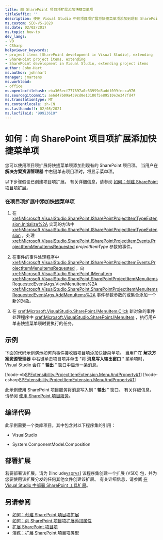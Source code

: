 ```yaml
---
title: 向 SharePoint 项目项扩展添加快捷菜单项
titleSuffix: ''
description: 使用 Visual Studio 中的项目项扩展将快捷菜单项添加到现有 SharePoint 项目项。
ms.custom: SEO-VS-2020
ms.date: 02/02/2017
ms.topic: how-to
dev_langs:
- VB
- CSharp
helpviewer_keywords:
- project items [SharePoint development in Visual Studio], extending
- SharePoint project items, extending
- SharePoint development in Visual Studio, extending project items
author: John-Hart
ms.author: johnhart
manager: jmartens
ms.workload:
- office
ms.openlocfilehash: eba366ecf777697a0c63999d8addf099fecca976
ms.sourcegitcommit: ae6d47b09a439cd0e13180f5e89510e3e347fd47
ms.translationtype: MT
ms.contentlocale: zh-CN
ms.lasthandoff: 02/08/2021
ms.locfileid: "99923610"
---
```

# <a name="how-to-add-a-shortcut-menu-item-to-a-sharepoint-project-item-extension"></a>如何：向 SharePoint 项目项扩展添加快捷菜单项
  您可以使用项目项扩展将快捷菜单项添加到现有的 SharePoint 项目项。 当用户在 **解决方案资源管理器** 中右键单击项目项时，将显示菜单项。

 以下步骤假设已创建项目项扩展。 有关详细信息，请参阅 [如何：创建 SharePoint 项目项扩展](../sharepoint/how-to-create-a-sharepoint-project-item-extension.md)。

### <a name="to-add-a-shortcut-menu-item-in-a-project-item-extension"></a>在项目项扩展中添加快捷菜单项

1. 在 <xref:Microsoft.VisualStudio.SharePoint.ISharePointProjectItemTypeExtension.Initialize%2A> 实现的方法中 <xref:Microsoft.VisualStudio.SharePoint.ISharePointProjectItemTypeExtension> ，处理 <xref:Microsoft.VisualStudio.SharePoint.ISharePointProjectItemEvents.ProjectItemMenuItemsRequested> *projectItemType* 参数的事件。

2. 在事件的事件处理程序中 <xref:Microsoft.VisualStudio.SharePoint.ISharePointProjectItemEvents.ProjectItemMenuItemsRequested> ，向 <xref:Microsoft.VisualStudio.SharePoint.IMenuItem> <xref:Microsoft.VisualStudio.SharePoint.SharePointProjectItemMenuItemsRequestedEventArgs.ViewMenuItems%2A> <xref:Microsoft.VisualStudio.SharePoint.SharePointProjectItemMenuItemsRequestedEventArgs.AddMenuItems%2A> 事件参数参数的或集合添加一个新的对象。

3. 在 <xref:Microsoft.VisualStudio.SharePoint.IMenuItem.Click> 新对象的事件处理程序中 <xref:Microsoft.VisualStudio.SharePoint.IMenuItem> ，执行用户单击快捷菜单项时要执行的任务。

## <a name="example"></a>示例
 下面的代码示例演示如何向事件接收器项目项添加快捷菜单项。 当用户在 **解决方案资源管理器** 中右键单击项目项并单击 "将 **消息写入输出窗口** " 菜单项时，Visual Studio 会在 " **输出** " 窗口中显示一条消息。

 [!code-vb[SPExtensibility.ProjectItemExtension.MenuAndProperty#1](../sharepoint/codesnippet/VisualBasic/projectitemmenuandproperty/extension/projectitemextensionmenu.vb#1)]
 [!code-csharp[SPExtensibility.ProjectItemExtension.MenuAndProperty#1](../sharepoint/codesnippet/CSharp/projectitemmenuandproperty/extension/projectitemextensionmenu.cs#1)]

 此示例使用 SharePoint 项目服务将消息写入到 " **输出** " 窗口。 有关详细信息，请参阅 [使用 SharePoint 项目服务](../sharepoint/using-the-sharepoint-project-service.md)。

## <a name="compile-the-code"></a>编译代码
 此示例需要一个类库项目，其中包含对以下程序集的引用：

- VisualStudio

- System.ComponentModel.Composition

## <a name="deploy-the-extension"></a>部署扩展
 若要部署该扩展，请为 [!include[vsprvs](../sharepoint/includes/vsprvs-md.md)] 该程序集创建一个扩展 (VSIX) 包，并为您要使用该扩展分发的任何其他文件创建该扩展。 有关详细信息，请参阅 [在 Visual Studio 中部署 SharePoint 工具扩展](../sharepoint/deploying-extensions-for-the-sharepoint-tools-in-visual-studio.md)。

## <a name="see-also"></a>另请参阅
- [如何：创建 SharePoint 项目项扩展](../sharepoint/how-to-create-a-sharepoint-project-item-extension.md)
- [如何：向 SharePoint 项目项扩展添加属性](../sharepoint/how-to-add-a-property-to-a-sharepoint-project-item-extension.md)
- [扩展 SharePoint 项目项](../sharepoint/extending-sharepoint-project-items.md)
- [演练：扩展 SharePoint 项目项类型](../sharepoint/walkthrough-extending-a-sharepoint-project-item-type.md)
